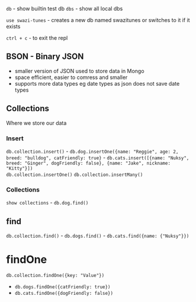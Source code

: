 `db` - show builtin test db
`dbs` - show all local dbs

`use swazi-tunes` - creates a new db named swazitunes or switches to it if it exists

`ctrl + c` - to exit the repl

## BSON - Binary JSON

- smaller version of JSON used to store data in Mongo
- space efficient, easier to comress and smaller
- supports more data types eg date types as json does not save date types

## Collections

Where we store our data

### Insert

`db.collection.insert()` - `db.dog.insertOne({name: "Reggie", age: 2, breed: "bulldog", catFriendly: true}` - `db.cats.insert([{name: "Nuksy", breed: "Ginger", dogFriendly: false}, {name: "Jake", nickname: "Kitty"}])`  
`db.collection.insertOne()`
`db.collection.insertMany()`

### Collections

`show collections` - `db.dog.find()`

## find

`db.collection.find()` - `db.dogs.find()` - `db.cats.find({name: {"Nuksy"}})`

# findOne

`db.collection.findOne({key: "Value"})`

- `db.dogs.findOne({catFriendly: true})`
- `db.cats.findOne({dogFriendly: false})`
